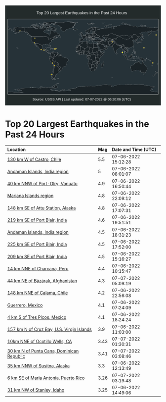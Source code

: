 ![Map](./map.png)

# Top 20 Largest Earthquakes in the Past 24 Hours

| Location | Mag | Date and Time (UTC) |
|:---|:---|:---|
| [130 km W of Castro, Chile](https://earthquake.usgs.gov/earthquakes/eventpage/us6000i09s) | 5.5 | 07-06-2022 15:12:28 |
| [Andaman Islands, India region](https://earthquake.usgs.gov/earthquakes/eventpage/us6000i07w) | 5 | 07-06-2022 08:01:07 |
| [40 km NNW of Port-Olry, Vanuatu](https://earthquake.usgs.gov/earthquakes/eventpage/us6000i0b8) | 4.9 | 07-06-2022 16:50:44 |
| [Mariana Islands region](https://earthquake.usgs.gov/earthquakes/eventpage/us6000i0dw) | 4.8 | 07-06-2022 22:09:12 |
| [148 km SE of Attu Station, Alaska](https://earthquake.usgs.gov/earthquakes/eventpage/us6000i0bb) | 4.8 | 07-06-2022 17:07:31 |
| [219 km SE of Port Blair, India](https://earthquake.usgs.gov/earthquakes/eventpage/us6000i0cv) | 4.6 | 07-06-2022 19:51:51 |
| [Andaman Islands, India region](https://earthquake.usgs.gov/earthquakes/eventpage/us6000i0bz) | 4.5 | 07-06-2022 18:31:23 |
| [225 km SE of Port Blair, India](https://earthquake.usgs.gov/earthquakes/eventpage/us6000i0bw) | 4.5 | 07-06-2022 17:52:00 |
| [209 km SE of Port Blair, India](https://earthquake.usgs.gov/earthquakes/eventpage/us6000i09u) | 4.5 | 07-06-2022 15:16:27 |
| [14 km NNE of Charcana, Peru](https://earthquake.usgs.gov/earthquakes/eventpage/us6000i08k) | 4.4 | 07-06-2022 10:15:47 |
| [44 km NE of Bāzārak, Afghanistan](https://earthquake.usgs.gov/earthquakes/eventpage/us6000i0gh) | 4.3 | 07-07-2022 05:09:19 |
| [148 km NNE of Calama, Chile](https://earthquake.usgs.gov/earthquakes/eventpage/us6000i0e6) | 4.2 | 07-06-2022 22:56:08 |
| [Guerrero, Mexico](https://earthquake.usgs.gov/earthquakes/eventpage/us6000i07t) | 4.1 | 07-06-2022 07:24:09 |
| [4 km S of Tres Picos, Mexico](https://earthquake.usgs.gov/earthquakes/eventpage/us6000i0bv) | 4.1 | 07-06-2022 18:24:24 |
| [157 km N of Cruz Bay, U.S. Virgin Islands](https://earthquake.usgs.gov/earthquakes/eventpage/pr2022187001) | 3.9 | 07-06-2022 11:03:00 |
| [10km NNE of Ocotillo Wells, CA](https://earthquake.usgs.gov/earthquakes/eventpage/ci40298688) | 3.43 | 07-07-2022 01:30:31 |
| [30 km N of Punta Cana, Dominican Republic](https://earthquake.usgs.gov/earthquakes/eventpage/pr71357848) | 3.41 | 07-07-2022 03:08:46 |
| [35 km NNW of Susitna, Alaska](https://earthquake.usgs.gov/earthquakes/eventpage/ak0228lgpzpm) | 3.3 | 07-06-2022 12:13:49 |
| [6 km SE of Maria Antonia, Puerto Rico](https://earthquake.usgs.gov/earthquakes/eventpage/pr2022188000) | 3.26 | 07-07-2022 03:19:48 |
| [31 km NW of Stanley, Idaho](https://earthquake.usgs.gov/earthquakes/eventpage/mb80550669) | 3.25 | 07-06-2022 14:49:06 |
